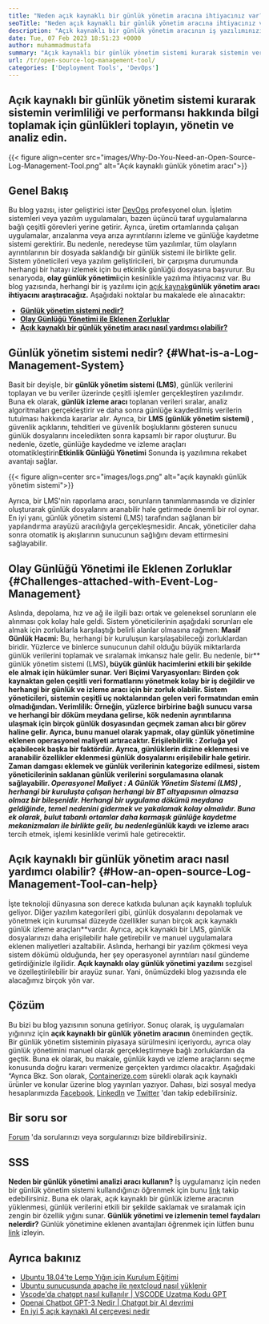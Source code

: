 ```yaml
---
title: "Neden açık kaynaklı bir günlük yönetim aracına ihtiyacınız var?" 
seoTitle: "Neden açık kaynaklı bir günlük yönetim aracına ihtiyacınız var?" 
description: "Açık kaynaklı bir günlük yönetim aracının iş yazılımınızın günlük toplama ve yönetiminde size nasıl fayda sağlayabileceğini öğrenmek için bu kılavuzu inceleyin." 
date: Tue, 07 Feb 2023 18:51:23 +0000
author: muhammadmustafa
summary: "Açık kaynaklı bir günlük yönetim sistemi kurarak sistemin verimliliği ve performansı hakkında bilgi toplamak için günlükleri toplayın, yönetin ve analiz edin." 
url: /tr/open-source-log-management-tool/
categories: ['Deployment Tools', 'DevOps']
---
```


## Açık kaynaklı bir günlük yönetim sistemi kurarak sistemin verimliliği ve performansı hakkında bilgi toplamak için günlükleri toplayın, yönetin ve analiz edin.

{{< figure align=center src="images/Why-Do-You-Need-an-Open-Source-Log-Management-Tool.png" alt="Açık kaynaklı günlük yönetim aracı">}}


## Genel Bakış
Bu blog yazısı, ister geliştirici ister [DevOps][1] profesyonel olun. İşletim sistemleri veya yazılım uygulamaları, bazen üçüncü taraf uygulamalarına bağlı çeşitli görevleri yerine getirir. Ayrıca, üretim ortamlarında çalışan uygulamalar, arızalanma veya arıza ayrıntılarını izleme ve günlüğe kaydetme sistemi gerektirir. Bu nedenle, neredeyse tüm yazılımlar, tüm olayların ayrıntılarının bir dosyada saklandığı bir günlük sistemi ile birlikte gelir. Sistem yöneticileri veya yazılım geliştiricileri, bir çarpışma durumunda herhangi bir hatayı izlemek için bu etkinlik günlüğü dosyasına başvurur. Bu senaryoda, **olay günlük yönetimi**için kesinlikle yazılıma ihtiyacınız var. Bu blog yazısında, herhangi bir iş yazılımı için [açık kaynak][2]**günlük yönetim aracı ihtiyacını araştıracağız.** 
Aşağıdaki noktalar bu makalede ele alınacaktır:
* [ **Günlük yönetim sistemi nedir?** ][3]
* [ **Olay Günlüğü Yönetimi ile Eklenen Zorluklar** ][4]
* **[Açık kaynaklı bir günlük yönetim aracı nasıl yardımcı olabilir?][5]** 

## Günlük yönetim sistemi nedir? {#What-is-a-Log-Management-System}

Basit bir deyişle, bir **günlük yönetim sistemi (LMS)**, günlük verilerini toplayan ve bu veriler üzerinde çeşitli işlemler gerçekleştiren yazılımdır. Buna ek olarak, **günlük izleme aracı** toplanan verileri sıralar, analiz algoritmaları gerçekleştirir ve daha sonra günlüğe kaydedilmiş verilerin tutulması hakkında kararlar alır. Ayrıca, bir **LMS (günlük yönetim sistemi)** , güvenlik açıklarını, tehditleri ve güvenlik boşluklarını gösteren sunucu günlük dosyalarını inceledikten sonra kapsamlı bir rapor oluşturur. Bu nedenle, özetle, günlüğe kaydedme ve izleme araçları otomatikleştirin**Etkinlik Günlüğü Yönetimi** Sonunda iş yazılımına rekabet avantajı sağlar.

{{< figure align=center src="images/logs.png" alt="açık kaynaklı günlük yönetim sistemi">}}

Ayrıca, bir LMS'nin raporlama aracı, sorunların tanımlanmasında ve dizinler oluşturarak günlük dosyalarını aranabilir hale getirmede önemli bir rol oynar. En iyi yanı, günlük yönetim sistemi (LMS) tarafından sağlanan bir yapılandırma arayüzü aracılığıyla gerçekleşmesidir. Ancak, yöneticiler daha sonra otomatik iş akışlarının sunucunun sağlığını devam ettirmesini sağlayabilir.

## Olay Günlüğü Yönetimi ile Eklenen Zorluklar {#Challenges-attached-with-Event-Log-Management}

Aslında, depolama, hız ve ağ ile ilgili bazı ortak ve geleneksel sorunların ele alınması çok kolay hale geldi. Sistem yöneticilerinin aşağıdaki sorunları ele almak için zorluklarla karşılaştığı belirli alanlar olmasına rağmen:
**Masif Günlük Hacmi:** Bu, herhangi bir kuruluşun karşılaşabileceği zorluklardan biridir. Yüzlerce ve binlerce sunucunun dahil olduğu büyük miktarlarda günlük verilerini toplamak ve sıralamak imkansız hale gelir. Bu nedenle, bir** günlük yönetim sistemi (LMS)**, büyük günlük hacimlerini etkili bir şekilde ele almak için hükümler sunar.
**Veri Biçimi Varyasyonları:**  Birden çok kaynaktan gelen çeşitli veri formatlarını yönetmek kolay bir iş değildir ve herhangi bir günlük ve izleme aracı için bir zorluk olabilir. Sistem yöneticileri, sistemin çeşitli uç noktalarından gelen veri formatından emin olmadığından.
**Verimlilik:**  Örneğin, yüzlerce birbirine bağlı sunucu varsa ve herhangi bir döküm meydana gelirse, kök nedenin ayrıntılarına ulaşmak için birçok günlük dosyasından geçmek zaman alıcı bir görev haline gelir. Ayrıca, bunu manuel olarak yapmak, olay günlük yönetimine eklenen operasyonel maliyeti artıracaktır.
**Erişilebilirlik** : Zorluğa yol açabilecek başka bir faktördür. Ayrıca, günlüklerin dizine eklenmesi ve aranabilir özellikler eklenmesi günlük dosyalarını erişilebilir hale getirir. Zaman damgası eklemek ve günlük verilerinin kategorize edilmesi, sistem yöneticilerinin saklanan günlük verilerini sorgulamasına olanak sağlayabilir.
**Operasyonel* ***Maliyet** : A **Günlük Yönetim Sistemi (LMS)** , herhangi bir kuruluşta çalışan herhangi bir BT altyapısının olmazsa olmaz bir bileşenidir. Herhangi bir uygulama dökümü meydana geldiğinde, temel nedenini gidermek ve yakalamak kolay olmalıdır. Buna ek olarak, bulut tabanlı ortamlar daha karmaşık günlüğe kaydetme mekanizmaları ile birlikte gelir, bu nedenle**günlük kaydı ve izleme aracı** tercih etmek, işlemi kesinlikle verimli hale getirecektir.

## Açık kaynaklı bir günlük yönetim aracı nasıl yardımcı olabilir? {#How-an-open-source-Log-Management-Tool-can-help}

İşte teknoloji dünyasına son derece katkıda bulunan açık kaynaklı topluluk geliyor. Diğer yazılım kategorileri gibi, günlük dosyalarını depolamak ve yönetmek için kurumsal düzeyde özellikler sunan birçok açık kaynaklı günlük izleme araçları**vardır. Ayrıca, açık kaynaklı bir LMS, günlük dosyalarınızı daha erişilebilir hale getirebilir ve manuel uygulamalara eklenen maliyetleri azaltabilir.
Aslında, herhangi bir yazılım çökmesi veya sistem dökümü olduğunda, her şey operasyonel ayrıntıları nasıl gündeme getirdiğinizle ilgilidir. **Açık kaynaklı olay günlük yönetimi yazılımı** sezgisel ve özelleştirilebilir bir arayüz sunar. Yani, önümüzdeki blog yazısında ele alacağımız birçok yön var.

## Çözüm
Bu bizi bu blog yazısının sonuna getiriyor. Sonuç olarak, iş uygulamaları yığınınız için **açık kaynaklı bir günlük yönetim aracının** öneminden geçtik. Bir günlük yönetim sisteminin piyasaya sürülmesini içeriyordu, ayrıca olay günlük yönetimini manuel olarak gerçekleştirmeye bağlı zorluklardan da geçtik. Buna ek olarak, bu makale, günlük kaydı ve izleme araçlarını seçme konusunda doğru kararı vermenize gerçekten yardımcı olacaktır. Aşağıdaki “Ayrıca Bkz.
Son olarak, [Containerize.com][6] sürekli olarak açık kaynaklı ürünler ve konular üzerine blog yayınları yazıyor. Dahası, bizi sosyal medya hesaplarımızda [Facebook][7], [LinkedIn][8] ve [Twitter][9] 'dan takip edebilirsiniz.

## Bir soru sor
[Forum][10] 'da sorularınızı veya sorgularınızı bize bildirebilirsiniz.

## SSS
**Neden bir günlük yönetimi analizi aracı kullanın?** 
İş uygulamanız için neden bir günlük yönetim sistemi kullandığınızı öğrenmek için bunu [link][3] takip edebilirsiniz. Buna ek olarak, açık kaynaklı bir günlük izleme aracının yüklenmesi, günlük verilerini etkili bir şekilde saklamak ve sıralamak için zengin bir özellik yığını sunar.
**Günlük yönetimi ve izlemenin temel faydaları nelerdir?** 
Günlük yönetimine eklenen avantajları öğrenmek için lütfen bunu [link][5] izleyin.

## Ayrıca bakınız
  * [Ubuntu 18.04'te Lemp Yığın için Kurulum Eğitimi][11]
  * [Ubuntu sunucusunda apache ile nextcloud nasıl yüklenir][12]
  * [Vscode'da chatgpt nasıl kullanılır | VSCODE Uzatma Kodu GPT][13]
  * [Openai Chatbot GPT-3 Nedir | Chatgpt bir AI devrimi][14]
  * [En iyi 5 açık kaynaklı AI çerçevesi nedir][15]



[1]: https://products.containerize.com/devops/
[2]: https://products.containerize.com/
[3]: #What-is-a-Log-Management-System
[4]: #Challenges-attached-with-Event-Log-Management
[5]: #How-an-open-source-Log-Management-Tool-can-help
[6]: https://www.containerize.com/
[7]: https://web.facebook.com/containerize
[8]: https://www.linkedin.com/company/containerize/
[9]: https://twitter.com/containerize_co
[10]: https://forum.containerize.com/
[11]: https://blog.containerize.com/web-server-solution-stack/setup-tutorial-for-lemp-stack-on-ubuntu-18-04/
[12]: https://blog.containerize.com/backup-and-sync-software/how-to-install-nextcloud-with-apache-on-ubuntu-server/
[13]: https://blog.containerize.com/artificial-intelligence/how-to-use-chatgpt-in-vscode-the-vscode-extension-codegpt/
[14]: https://blog.containerize.com/artificial-intelligence/what-is-openai-chatbot-gpt-3-chatgpt-an-ai-revolution/
[15]: https://blog.containerize.com/artificial-intelligence/top-5-open-source-ai-frameworks/
